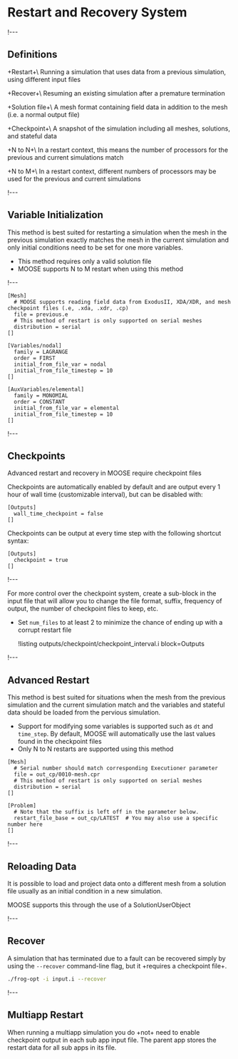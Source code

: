 # Restart and Recovery System

!---

## Definitions

+Restart+\\
Running a simulation that uses data from a previous simulation, using different input files

+Recover+\\
Resuming an existing simulation after a premature termination

+Solution file+\\
A mesh format containing field data in addition to the mesh (i.e. a normal output file)

+Checkpoint+\\
A snapshot of the simulation including all meshes, solutions, and stateful data

+N to N+\\
In a restart context, this means the number of processors for the previous and current simulations match

+N to M+\\
In a restart context, different numbers of processors may be used for the previous and current simulations

!---

## Variable Initialization

This method is best suited for restarting a simulation when the mesh in the previous simulation
exactly matches the mesh in the current simulation and only initial conditions need to be set for one
more variables.

- This method requires only a valid solution file
- MOOSE supports N to M restart when using this method

!---

```text
[Mesh]
  # MOOSE supports reading field data from ExodusII, XDA/XDR, and mesh checkpoint files (.e, .xda, .xdr, .cp)
  file = previous.e
  # This method of restart is only supported on serial meshes
  distribution = serial
[]

[Variables/nodal]
  family = LAGRANGE
  order = FIRST
  initial_from_file_var = nodal
  initial_from_file_timestep = 10
[]

[AuxVariables/elemental]
  family = MONOMIAL
  order = CONSTANT
  initial_from_file_var = elemental
  initial_from_file_timestep = 10
[]
```

!---

## Checkpoints

Advanced restart and recovery in MOOSE require checkpoint files

Checkpoints are automatically enabled by default and are output every 1 hour of wall time (customizable interval), but can be disabled with:
```text
[Outputs]
  wall_time_checkpoint = false
[]
```

Checkpoints can be output at every time step with the following shortcut syntax:

```text
[Outputs]
  checkpoint = true
[]
```

!---

For more control over the checkpoint system, create a sub-block in the input file that will allow you
to change the file format, suffix, frequency of output, the number of checkpoint files to keep, etc.

- Set `num_files` to at least 2 to minimize the chance of ending up with a corrupt restart file

  !listing outputs/checkpoint/checkpoint_interval.i block=Outputs

!---

## Advanced Restart

This method is best suited for situations when the mesh from the previous simulation and the current
simulation match and the variables and stateful data should be loaded from the pervious simulation.

- Support for modifying some variables is supported such as `dt` and `time_step`. By default, MOOSE
  will automatically use the last values found in the checkpoint files
- Only N to N restarts are supported using this method

```text
[Mesh]
  # Serial number should match corresponding Executioner parameter
  file = out_cp/0010-mesh.cpr
  # This method of restart is only supported on serial meshes
  distribution = serial
[]

[Problem]
  # Note that the suffix is left off in the parameter below.
  restart_file_base = out_cp/LATEST  # You may also use a specific number here
[]
```

!---

## Reloading Data

It is possible to load and project data onto a different mesh from a solution file usually as an
initial condition in a new simulation.

MOOSE supports this through the use of a SolutionUserObject

!---

## Recover

A simulation that has terminated due to a fault can be recovered simply by using the `--recover`
command-line flag, but it +requires a checkpoint file+.

```bash
./frog-opt -i input.i --recover
```

!---

## Multiapp Restart

When running a multiapp simulation you do +not+ need to enable checkpoint output in each sub app
input file. The parent app stores the restart data for all sub apps in its file.
